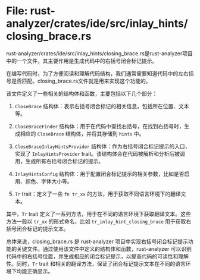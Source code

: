 # File: rust-analyzer/crates/ide/src/inlay_hints/closing_brace.rs

rust-analyzer/crates/ide/src/inlay_hints/closing_brace.rs是rust-analyzer项目中的一个文件，其主要作用是生成代码中的右括号闭合标记提示。

在编写代码时，为了方便阅读和理解代码结构，我们通常需要知道代码中的左右括号是否匹配。closing_brace.rs文件就是用来实现这个功能的。

该文件定义了一些相关的结构体和函数，主要包括以下几个部分：

1. `CloseBrace` 结构体：表示右括号闭合标记的相关信息，包括所在位置、文本等。

2. `CloseBraceFinder` 结构体：用于在代码中查找右括号，在找到右括号时，生成相应的 `CloseBrace` 结构体，并将其存储到 `hints` 中。

3. `CloseBraceInlayHintsProvider` 结构体：作为右括号闭合标记提示的入口，实现了 `InlayHintsProvider` trait。该结构体会在代码被解析和分析后被调用，生成所有右括号闭合标记的提示。

4. `InlayHintsConfig` 结构体：用于配置闭合标记提示的相关参数，比如是否启用、颜色、字体大小等。

5. `Tr` trait：定义了一些 `fn tr_xx` 的方法，用于获取不同语言环境下的翻译文本。

其中，`Tr` trait 定义了一系列方法，用于在不同的语言环境下获取翻译文本。这些方法一般以 `tr_xx` 的形式命名，比如 `tr_inlay_hint_closing_brace` 用于获取右括号闭合标记的提示文本。

总体来说，closing_brace.rs 是 rust-analyzer 项目中实现右括号闭合标记提示功能的关键文件。通过使用该文件中定义的结构体和函数，rust-analyzer 可以识别代码中的右括号位置，并生成相应的闭合标记提示，以提高代码的可读性和理解性。同时，`Tr` trait 和相关的翻译方法，保证了闭合标记提示文本在不同的语言环境下均能正确显示。

